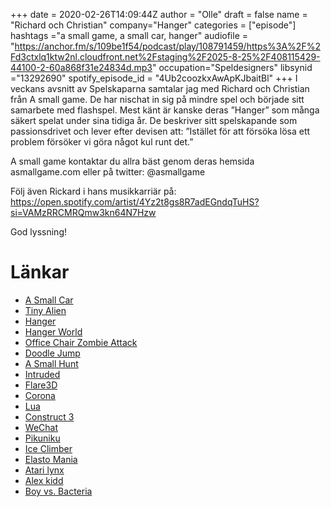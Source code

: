 +++ 
date = 2020-02-26T14:09:44Z
author = "Olle"
draft = false
name = "Richard och Christian"
company="Hanger"
categories = ["episode"]
hashtags ="a small game, a small car, hanger"
audiofile = "https://anchor.fm/s/109be1f54/podcast/play/108791459/https%3A%2F%2Fd3ctxlq1ktw2nl.cloudfront.net%2Fstaging%2F2025-8-25%2F408115429-44100-2-60a868f31e24834d.mp3"
occupation="Speldesigners"
libsynid ="13292690"
spotify_episode_id = "4Ub2coozkxAwApKJbaitBl"
+++ 
I veckans avsnitt av Spelskaparna samtalar jag med Richard och Christian från A small game. De har nischat in sig på mindre spel och började sitt samarbete med flashspel. Mest känt är kanske deras ”Hanger” som många säkert spelat under sina tidiga år. De beskriver sitt spelskapande som passionsdrivet och lever efter devisen att: ”Istället för att försöka lösa ett problem försöker vi göra något kul runt det.”

A small game kontaktar du allra bäst genom deras hemsida asmallgame.com eller på twitter: @asmallgame

Följ även Rickard i hans musikkarriär på: https://open.spotify.com/artist/4Yz2t8gs8R7adEGndqTuHS?si=VAMzRRCMRQmw3kn64N7Hzw 

God lyssning!

# Länkar
* [A Small Car](https://www.asmallgame.com/asmallcar)
* [Tiny Alien](https://www.youtube.com/watch?time_continue=2&v=YI099KjS4F8&feature=emb_logo)
* [Hanger](https://www.asmallgame.com/hanger)
* [Hanger World](https://www.asmallgame.com/hanger-world-game)
* [Office Chair Zombie Attack](https://www.asmallgame.com/games#/office-chair-zombie-attack)
* [Doodle Jump](https://en.wikipedia.org/wiki/Doodle_Jump)
* [A Small Hunt](https://www.asmallgame.com/games#/asmallhunt)
* [Intruded](https://www.asmallgame.com/games#/intruded)
* [Flare3D](http://www.flare3d.com/)
* [Corona](https://coronalabs.com/)
* [Lua](https://en.wikipedia.org/wiki/Lua_(programming_language))
* [Construct 3](https://www.construct.net/en)
* [WeChat](https://en.wikipedia.org/wiki/WeChat)
* [Pikuniku](https://www.youtube.com/watch?v=wjEC6_VEEs4)
* [Ice Climber](https://www.youtube.com/watch?v=0nzBivwWI4A)
* [Elasto Mania](https://www.youtube.com/watch?v=48Dz6Wtm1Go)
* [Atari lynx](https://en.wikipedia.org/wiki/Atari_Lynx)
* [Alex kidd](https://www.youtube.com/watch?v=fAjzhqKq2xo)
* [Boy vs. Bacteria](https://open.spotify.com/artist/4Yz2t8gs8R7adEGndqTuHS?si=VAMzRRCMRQmw3kn64N7Hzw )
